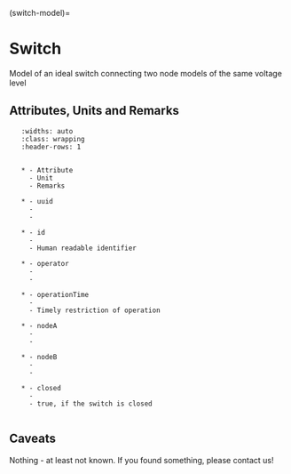 (switch-model)=

# Switch

Model of an ideal switch connecting two node models of the same voltage level

## Attributes, Units and Remarks

```{list-table}
   :widths: auto
   :class: wrapping
   :header-rows: 1


   * - Attribute
     - Unit
     - Remarks

   * - uuid
     -
     -

   * - id
     -
     - Human readable identifier

   * - operator
     -
     -

   * - operationTime
     -
     - Timely restriction of operation

   * - nodeA
     -
     -

   * - nodeB
     -
     -

   * - closed
     -
     - true, if the switch is closed


```

## Caveats

Nothing - at least not known.
If you found something, please contact us!
